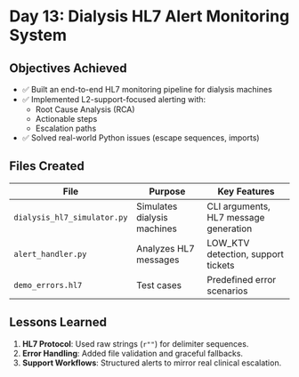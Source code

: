 # Day 13: Dialysis HL7 Alert Monitoring System

## Objectives Achieved
- ✅ Built an end-to-end HL7 monitoring pipeline for dialysis machines  
- ✅ Implemented L2-support-focused alerting with:  
  - Root Cause Analysis (RCA)  
  - Actionable steps  
  - Escalation paths  
- ✅ Solved real-world Python issues (escape sequences, imports)  

## Files Created
| File | Purpose | Key Features |
|------|---------|--------------|
| `dialysis_hl7_simulator.py` | Simulates dialysis machines | CLI arguments, HL7 message generation |  
| `alert_handler.py` | Analyzes HL7 messages | LOW_KTV detection, support tickets |  
| `demo_errors.hl7` | Test cases | Predefined error scenarios |  

## Lessons Learned
1. **HL7 Protocol**: Used raw strings (`r""`) for delimiter sequences.  
2. **Error Handling**: Added file validation and graceful fallbacks.  
3. **Support Workflows**: Structured alerts to mirror real clinical escalation.  
